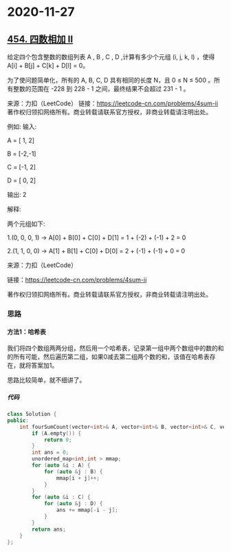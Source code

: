 # 2020-11-27

## [454. 四数相加 II](https://leetcode-cn.com/problems/4sum-ii/)

给定四个包含整数的数组列表 A , B , C , D ,计算有多少个元组 (i, j, k, l) ，使得 A[i] + B[j] + C[k] + D[l] = 0。

为了使问题简单化，所有的 A, B, C, D 具有相同的长度 N，且 0 ≤ N ≤ 500 。所有整数的范围在 -228 到 228 - 1 之间，最终结果不会超过 231 - 1 。

来源：力扣（LeetCode）
链接：https://leetcode-cn.com/problems/4sum-ii
著作权归领扣网络所有。商业转载请联系官方授权，非商业转载请注明出处。

例如:
输入:

A = [ 1, 2]

B = [-2,-1]

C = [-1, 2]

D = [ 0, 2]

输出:
2

解释:

两个元组如下:

1.(0, 0, 0, 1) -> A[0] + B[0] + C[0] + D[1] = 1 + (-2) + (-1) + 2 = 0

2.(1, 1, 0, 0) -> A[1] + B[1] + C[0] + D[0] = 2 + (-1) + (-1) + 0 = 0

来源：力扣（LeetCode）

链接：https://leetcode-cn.com/problems/4sum-ii

著作权归领扣网络所有。商业转载请联系官方授权，非商业转载请注明出处。

### 思路

#### 方法1：哈希表

我们将四个数组两两分组，然后用一个哈希表，记录第一组中两个数组中的数的和的所有可能，然后遍历第二组，如果0减去第二组两个数的和，该值在哈希表存在，就将答案加1。

思路比较简单，就不细讲了。

##### 代码

```cpp
class Solution {
public:
    int fourSumCount(vector<int>& A, vector<int>& B, vector<int>& C, vector<int>& D) {
        if (A.empty()) {
            return 0;
        }
        int ans = 0;
        unordered_map<int,int > mmap;
        for (auto &i : A) {
            for (auto &j : B) {
                mmap[i + j]++;
            }
        }
        for (auto &i : C) {
            for (auto &j : D) {
                ans += mmap[-i - j];
            }
        }
        return ans;
    }
};
```

